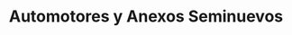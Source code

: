 ---
title: "Automotores y Anexos Seminuevos"
url: /quito/automotores-y-anexos-seminuevos/
shop: coche
---